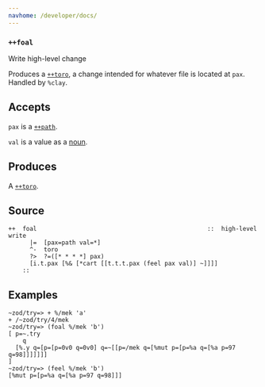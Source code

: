 ```yaml
---
navhome: /developer/docs/
---
```




### `++foal`

Write high-level change

Produces a [`++toro`](), a change intended for whatever file is located
at `pax`. Handled by `%clay`.

Accepts
-------

`pax` is a [`++path`]().

`val` is a value as a [noun]().

Produces
--------

A [`++toro`]().

Source
------

    ++  foal                                                ::  high-level write
          |=  [pax=path val=*]
          ^-  toro
          ?>  ?=([* * * *] pax)
          [i.t.pax [%& [*cart [[t.t.t.pax (feel pax val)] ~]]]]
        ::

Examples
--------

    ~zod/try=> + %/mek 'a'
    + /~zod/try/4/mek
    ~zod/try=> (foal %/mek 'b')
    [ p=~.try
        q
      [%.y q=[p=[p=0v0 q=0v0] q=~[[p=/mek q=[%mut p=[p=%a q=[%a p=97 q=98]]]]]]]
    ]
    ~zod/try=> (feel %/mek 'b')
    [%mut p=[p=%a q=[%a p=97 q=98]]]

